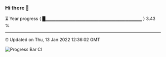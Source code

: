 ### Hi there 👋

⏳ Year progress { █▁▁▁▁▁▁▁▁▁▁▁▁▁▁▁▁▁▁▁▁▁▁▁▁▁▁▁▁▁ } 3.43 %

---

⏰ Updated on Thu, 13 Jan 2022 12:36:02 GMT

![Progress Bar CI](https://github.com/ZhaoGui/ZhaoGui/workflows/Progress%20Bar%20CI/badge.svg)
